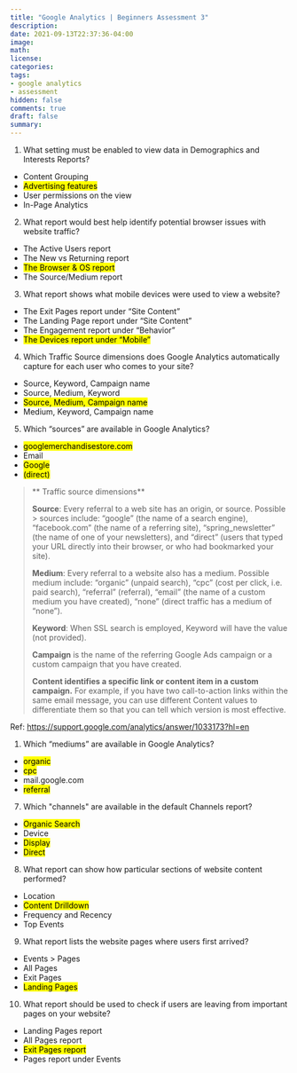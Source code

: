 ```yaml
---
title: "Google Analytics | Beginners Assessment 3"
description: 
date: 2021-09-13T22:37:36-04:00
image: 
math:
license: 
categories:
tags:
- google analytics
- assessment
hidden: false
comments: true
draft: false
summary:
---
```


1. What setting must be enabled to view data in Demographics and Interests Reports?

- Content Grouping
- <mark>Advertising features</mark>
- User permissions on the view
- In-Page Analytics

2. What report would best help identify potential browser issues with website traffic?

- The Active Users report
- The New vs Returning report
- <mark>The Browser & OS report</mark>
- The Source/Medium report

3. What report shows what mobile devices were used to view a website?

- The Exit Pages report under “Site Content”
- The Landing Page report under “Site Content”
- The Engagement report under “Behavior”
- <mark>The Devices report under “Mobile”</mark>

4. Which Traffic Source dimensions does Google Analytics automatically capture for each user who comes to your site?

- Source, Keyword, Campaign name
- Source, Medium, Keyword
- <mark>Source, Medium, Campaign name</mark>
- Medium, Keyword, Campaign name

5. Which “sources” are available in Google Analytics?

- <mark>googlemerchandisestore.com
- Email
- <mark>Google
- <mark>(direct)

>** Traffic source dimensions**
> 
> **Source**: Every referral to a web site has an origin, or source. Possible > sources include: “google” (the name of a search engine), “facebook.com” (the name of a referring site), “spring_newsletter” (the name of one of your newsletters), and “direct” (users that typed your URL directly into their browser, or who had bookmarked your site).
> 
> **Medium**: Every referral to a website also has a medium. Possible medium include: “organic” (unpaid search), “cpc” (cost per click, i.e. paid search), “referral” (referral), “email” (the name of a custom medium you have created), “none” (direct traffic has a medium of “none”).
> 
> **Keyword**: When SSL search is employed, Keyword will have the value (not provided).
> 
> **Campaign** is the name of the referring Google Ads campaign or a custom campaign that you have created.
> 
> **Content identifies a specific link or content item in a custom campaign.**
> For example, if you have two call-to-action links within the same email message, you can use different Content values to differentiate them so that you can tell which version is most effective.

Ref: https://support.google.com/analytics/answer/1033173?hl=en

1. Which “mediums” are available in Google Analytics?

- <mark>organic</mark>
- <mark>cpc</mark>
- mail.google.com
- <mark>referral</mark>

7. Which "channels" are available in the default Channels report?

- <mark>Organic Search</mark>
- Device
- <mark>Display</mark>
- <mark>Direct</mark>

8. What report can show how particular sections of website content performed?

- Location
- <mark>Content Drilldown</mark>
- Frequency and Recency
- Top Events

9. What report lists the website pages where users first arrived?

- Events > Pages
- All Pages
- Exit Pages
- <mark>Landing Pages</mark>

10. What report should be used to check if users are leaving from important pages on your website?

- Landing Pages report
- All Pages report
- <mark>Exit Pages report</mark>
- Pages report under Events
